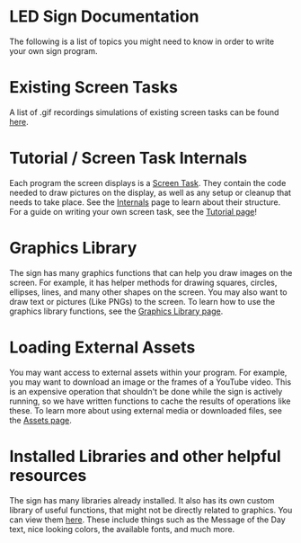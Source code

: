# LED Sign Documentation

The following is a list of topics you might need to know in order to write your own sign program.

# Existing Screen Tasks

A list of .gif recordings simulations of existing screen tasks can be found [here](./screen_tasks.md).

# Tutorial / Screen Task Internals
Each program the screen displays is a [Screen Task](./internals.md).
They contain the code needed to draw pictures on the display, as well as any setup or cleanup that needs to take place.
See the [Internals](./internals.md) page to learn about their structure.
For a guide on writing your own screen task, see the [Tutorial page](./tutorial.md)!

# Graphics Library
The sign has many graphics functions that can help you draw images on the screen.
For example, it has helper methods for drawing squares, circles, ellipses, lines, and many other shapes on the screen.
You may also want to draw text or pictures (Like PNGs) to the screen.
To learn how to use the graphics library functions, see the [Graphics Library page](./graphics-library.md).

# Loading External Assets
You may want access to external assets within your program.
For example, you may want to download an image or the frames of a YouTube video.
This is an expensive operation that shouldn't be done while the sign is actively running, so we have written functions to cache the results of operations like these.
To learn more about using external media or downloaded files, see the [Assets page](./assets.md).

# Installed Libraries and other helpful resources
The sign has many libraries already installed.
It also has its own custom library of useful functions, that might not be directly related to graphics.
You can view them [here](./resources.md).
These include things such as the Message of the Day text, nice looking colors, the available fonts, and much more.